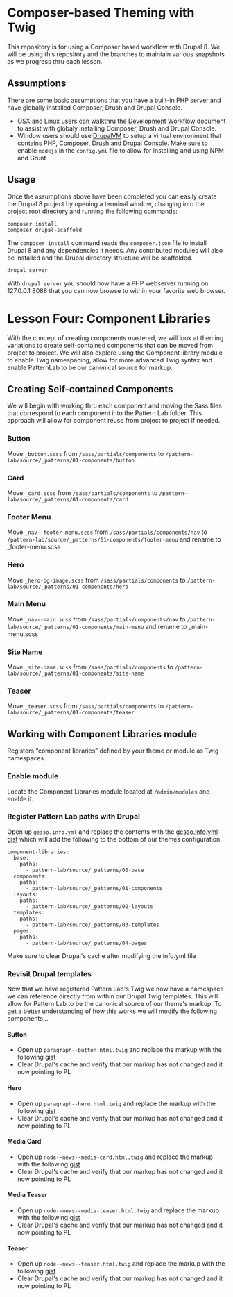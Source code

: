 # Composer-based Theming with Twig
This repository is for using a Composer based workflow with Drupal 8.  We will be using this repository and the branches to maintain various snapshots as we progress thru each lesson.

## Assumptions
There are some basic assumptions that you have a built-in PHP server and have globally installed Composer, Drush and Drupal Console.
- OSX and Linux users can walkthru the [Development Workflow](https://github.com/chazchumley/component-training/blob/master/docs/developer-workflow.pdf) document to assist with globaly installing Composer, Drush and Drupal Console.
- Window users should use [DrupalVM](https://www.drupalvm.com/) to setup a virtual environment that contains PHP, Composer, Drush and Drupal Console.  Make sure to enable `nodejs` in the `config.yml` file to allow for installing and using NPM and Grunt

## Usage
Once the assumptions above have been completed you can easily create the Drupal 8 project by opening a terminal window, changing into the project root directory and running the following commands:

```
composer install
composer drupal-scaffold
```
The `composer install` command reads the `composer.json` file to install Drupal 8 and any dependencies it needs.  Any contributed modules will also be installed and the Drupal directory structure will be scaffolded.

```
drupal server
```
With `drupal server` you should now have a PHP webserver running on 127.0.0.1:8088 that you can now browse to within your favorite web browser.

# Lesson Four: Component Libraries
With the concept of creating components mastered, we will look at theming variations to create self-contained components that can be moved from project to project.  We will also explore using the Component library module to enable Twig namespacing, allow for more advanced Twig syntax and enable PatternLab to be our canonical source for markup.

## Creating Self-contained Components
We will begin with working thru each component and moving the Sass files that correspond to each component into the Pattern Lab folder.  This approach will allow for component reuse from project to project if needed.

### Button
Move `_button.scss` from `/sass/partials/components` to `/pattern-lab/source/_patterns/01-components/button`
### Card
Move `_card.scss` from `/sass/partials/components` to `/pattern-lab/source/_patterns/01-components/card`
### Footer Menu
Move `_nav--footer-menu.scss` from `/sass/partials/components/nav` to `/pattern-lab/source/_patterns/01-components/footer-menu` and rename to _footer-menu.scss
### Hero
Move `_hero-bg-image.scss` from `/sass/partials/components` to `/pattern-lab/source/_patterns/01-components/hero`
### Main Menu
Move `_nav--main.scss` from `/sass/partials/components/nav` to `/pattern-lab/source/_patterns/01-components/main-menu` and rename to _main-menu.scss
### Site Name
Move `_site-name.scss` from `/sass/partials/components` to `/pattern-lab/source/_patterns/01-components/site-name`
### Teaser
Move `_teaser.scss` from `/sass/partials/components` to `/pattern-lab/source/_patterns/01-components/teaser`

## Working with Component Libraries module
Registers “component libraries” defined by your theme or module as Twig namespaces.
### Enable module
Locate the Component Libraries module located at `/admin/modules` and enable it.
### Register Pattern Lab paths with Drupal
Open up `gesso.info.yml` and replace the contents with the [gesso.info.yml gist](https://gist.github.com/chazchumley/c38923ca1a4d0b4662ed0f76f288d368) which will add the following to the bottom of our themes configuration.
```
component-libraries:
  base:
    paths:
      - pattern-lab/source/_patterns/00-base
  components:
    paths:
      - pattern-lab/source/_patterns/01-components
  layouts:
    paths:
      - pattern-lab/source/_patterns/02-layouts
  templates:
    paths:
      - pattern-lab/source/_patterns/03-templates
  pages:
    paths:
      - pattern-lab/source/_patterns/04-pages
```
Make sure to clear Drupal's cache after modifying the info.yml file

### Revisit Drupal templates
Now that we have registered Pattern Lab's Twig we now have a namespace we can reference directly from within our Drupal Twig templates.  This will allow for Pattern Lab to be the canonical source of our theme's markup.  To get a better understanding of how this works we will modify the following components...

#### Button
- Open up `paragraph--button.html.twig` and replace the markup with the following [gist](https://gist.github.com/chazchumley/89de44dd1ee8f04e4ef018e8f36f8c14)
- Clear Drupal's cache and verify that our markup has not changed and it now pointing to PL

#### Hero
- Open up `paragraph--hero.html.twig` and replace the markup with the following [gist](https://gist.github.com/chazchumley/33d33b8b353314b8a097c909318f32c4)
- Clear Drupal's cache and verify that our markup has not changed and it now pointing to PL

#### Media Card
- Open up `node--news--media-card.html.twig` and replace the markup with the following [gist](https://gist.github.com/chazchumley/607d6fa6ffbc4145bc17f2dedbe629fa)
- Clear Drupal's cache and verify that our markup has not changed and it now pointing to PL

#### Media Teaser
- Open up `node--news--media-teaser.html.twig` and replace the markup with the following [gist](https://gist.github.com/chazchumley/42cfba06520326305b56c2faf9f7dd87)
- Clear Drupal's cache and verify that our markup has not changed and it now pointing to PL

#### Teaser
- Open up `node--news--teaser.html.twig` and replace the markup with the following [gist](https://gist.github.com/chazchumley/3011b7bffe987707a3f04d9c99077137)
- Clear Drupal's cache and verify that our markup has not changed and it now pointing to PL
